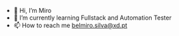 - 👋 Hi, I’m Miro
- 🌱 I’m currently learning Fullstack and Automation Tester
- 📫 How to reach me belmiro.silva@xd.pt

<!---
xdmiro/xdmiro is a ✨ special ✨ repository because its `README.md` (this file) appears on your GitHub profile.
You can click the Preview link to take a look at your changes.
--->
